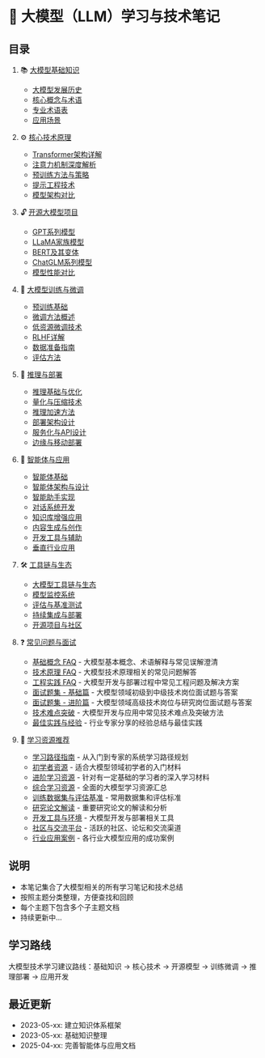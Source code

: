 # 🤖 大模型（LLM）学习与技术笔记

## 目录

01. 📚 [大模型基础知识](01_Fundamentals/README.md)
    - [大模型发展历史](01_Fundamentals/history.md)
    - [核心概念与术语](01_Fundamentals/concepts.md)
    - [专业术语表](01_Fundamentals/terminology.md)
    - [应用场景](01_Fundamentals/applications.md)

02. ⚙️ [核心技术原理](02_Core_Tech/README.md)
    - [Transformer架构详解](02_Core_Tech/transformer.md)
    - [注意力机制深度解析](02_Core_Tech/attention.md)
    - [预训练方法与策略](02_Core_Tech/pretraining.md)
    - [提示工程技术](02_Core_Tech/prompt_engineering.md)
    - [模型架构对比](02_Core_Tech/architecture_comparison.md)

03. 🔓 [开源大模型项目](03_OpenSource_Models/README.md)
    - [GPT系列模型](03_OpenSource_Models/gpt_series.md)
    - [LLaMA家族模型](03_OpenSource_Models/llama_family.md)
    - [BERT及其变体](03_OpenSource_Models/bert_family.md)
    - [ChatGLM系列模型](03_OpenSource_Models/glm.md)
    - [模型性能对比](03_OpenSource_Models/model_benchmark.md)

04. 🧠 [大模型训练与微调](04_Training_Finetune/README.md)
    - [预训练基础](04_Training_Finetune/pretraining_basics.md)
    - [微调方法概述](04_Training_Finetune/finetuning_overview.md)
    - [低资源微调技术](04_Training_Finetune/low_resource_finetuning.md)
    - [RLHF详解](04_Training_Finetune/rlhf_explained.md)
    - [数据准备指南](04_Training_Finetune/data_preparation.md)
    - [评估方法](04_Training_Finetune/evaluation_methods.md)

05. 🚀 [推理与部署](05_Inference_Deployment/README.md)
    - [推理基础与优化](05_Inference_Deployment/inference_basics.md)
    - [量化与压缩技术](05_Inference_Deployment/quantization.md)
    - [推理加速方法](05_Inference_Deployment/acceleration.md)
    - [部署架构设计](05_Inference_Deployment/deployment_architecture.md)
    - [服务化与API设计](05_Inference_Deployment/service_api.md)
    - [边缘与移动部署](05_Inference_Deployment/edge_deployment.md)

06. 🤖 [智能体与应用](06_Agents_Applications/README.md)
    - [智能体基础](06_Agents_Applications/agents_basics.md)
    - [智能体架构与设计](06_Agents_Applications/agent_architecture.md)
    - [智能助手实现](06_Agents_Applications/intelligent_assistant.md)
    - [对话系统开发](06_Agents_Applications/conversational_systems.md)
    - [知识库增强应用](06_Agents_Applications/knowledge_enhanced.md)
    - [内容生成与创作](06_Agents_Applications/content_generation.md)
    - [开发工具与辅助](06_Agents_Applications/development_tools.md)
    - [垂直行业应用](06_Agents_Applications/industry_applications.md)

07. 🛠️ [工具链与生态](07_Toolchain_Ecosystem/README.md)
    - [大模型工具链与生态](07_Toolchain_Ecosystem/llm_toolchain.md)
    - [模型监控系统](07_Toolchain_Ecosystem/model_monitoring.md)
    - [评估与基准测试](07_Toolchain_Ecosystem/evaluation_benchmark.md)
    - [持续集成与部署](07_Toolchain_Ecosystem/ci_cd.md)
    - [开源项目与社区](07_Toolchain_Ecosystem/opensource_community.md)

08. ❓ [常见问题与面试](08_QA_Interview/README.md)
    - [基础概念 FAQ](08_QA_Interview/basic_concepts_faq.md) - 大模型基本概念、术语解释与常见误解澄清
    - [技术原理 FAQ](08_QA_Interview/technical_principles_faq.md) - 大模型技术原理相关的常见问题解答
    - [工程实践 FAQ](08_QA_Interview/engineering_faq.md) - 大模型开发与部署过程中常见工程问题及解决方案
    - [面试题集 - 基础篇](08_QA_Interview/interview_basics.md) - 大模型领域初级到中级技术岗位面试题与答案
    - [面试题集 - 进阶篇](08_QA_Interview/interview_advanced.md) - 大模型领域高级技术岗位与研究岗位面试题与答案
    - [技术难点突破](08_QA_Interview/technical_challenges.md) - 大模型开发与应用中常见技术难点及突破方法
    - [最佳实践与经验](08_QA_Interview/best_practices.md) - 行业专家分享的经验总结与最佳实践

09. 📖 [学习资源推荐](09_Resources/README.md)
    - [学习路径指南](09_Resources/learning_path.md) - 从入门到专家的系统学习路径规划
    - [初学者资源](09_Resources/beginner_resources.md) - 适合大模型领域初学者的入门材料
    - [进阶学习资源](09_Resources/advanced_resources.md) - 针对有一定基础的学习者的深入学习材料
    - [综合学习资源](09_Resources/learning_resources.md) - 全面的大模型学习资源汇总
    - [训练数据集与评估基准](09_Resources/datasets_benchmarks.md) - 常用数据集和评估标准
    - [研究论文解读](09_Resources/research_papers.md) - 重要研究论文的解读和分析
    - [开发工具与环境](09_Resources/development_tools.md) - 大模型开发与部署相关工具
    - [社区与交流平台](09_Resources/communities.md) - 活跃的社区、论坛和交流渠道
    - [行业应用案例](09_Resources/case_studies.md) - 各行业大模型应用的成功案例

## 说明

- 本笔记集合了大模型相关的所有学习笔记和技术总结
- 按照主题分类整理，方便查找和回顾
- 每个主题下包含多个子主题文档
- 持续更新中...

## 学习路线
大模型技术学习建议路线：基础知识 → 核心技术 → 开源模型 → 训练微调 → 推理部署 → 应用开发

## 最近更新
- 2023-05-xx: 建立知识体系框架
- 2023-05-xx: 基础知识整理
- 2025-04-xx: 完善智能体与应用文档
